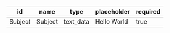 id       |name           |type     |placeholder					  	 |required|
---------|---------------|---------|---------------------------------|--------|
Subject  |Subject        |text_data|Hello World                      |true    |